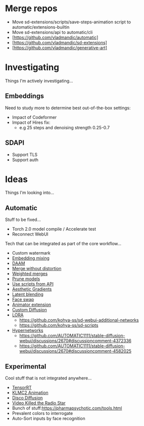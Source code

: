 # Merge repos

- Move sd-extensions/scripts/save-steps-animation script to automatic/extensions-builtin
- Move sd-extensions/api to automatic/cli
- [https://github.com/vladmandic/automatic]
- [https://github.com/vladmandic/sd-extensions]
- [https://github.com/vladmandic/generative-art]

# Investigating

Things I'm actively investigating...

## Embeddings

Need to study more to determine best out-of-the-box settings:
- Impact of Codeformer
- Impact of Hires fix:
  - e.g 25 steps and denoising strength 0.25-0.7

## SDAPI

- Support TLS
- Support auth

# Ideas

Things I'm looking into...

## Automatic

Stuff to be fixed...

- Torch 2.0 model compile / Accelerate test
- Reconnect WebUI

Tech that can be integrated as part of the core workflow...

- Custom watermark
- [Embedding mixing](https://github.com/tkalayci71/embedding-inspector)
- [DAAM](https://github.com/kousw/stable-diffusion-webui-daam)
- [Merge without distortion](https://github.com/ogkalu2/Merge-Stable-Diffusion-models-without-distortion)
- [Weighted merges](https://github.com/bbc-mc/sdweb-merge-block-weighted-gui/tree/master)
- [Prune models](https://github.com/Akegarasu/sd-webui-model-converter)
- [Use scripts from API](https://github.com/AUTOMATIC1111/stable-diffusion-webui/pull/6469)
- [Aesthetic Gradients](https://github.com/AUTOMATIC1111/stable-diffusion-webui-aesthetic-gradients)
- [Latent blending](https://github.com/lunarring/latentblending/)
- [Face swap](https://github.com/kex0/batch-face-swap)
- [Animator extension](https://github.com/Animator-Anon/animator_extension)
- [Custom Diffusion](https://github.com/guaneec/custom-diffusion-webui)
- [LORA](https://github.com/cloneofsimo/lora)
  - <https://github.com/kohya-ss/sd-webui-additional-networks>
  - <https://github.com/kohya-ss/sd-scripts>
- [Hypernetworks](https://civitai.com/models/4086/luisap-tutorial-hypernetwork-monkeypatch-method)
  - <https://github.com/AUTOMATIC1111/stable-diffusion-webui/discussions/2670#discussioncomment-4372336>
  - <https://github.com/AUTOMATIC1111/stable-diffusion-webui/discussions/2670#discussioncomment-4582025>

## Experimental

Cool stuff that is not integrated anywhere...

- [TensorRT](https://www.photoroom.com/tech/stable-diffusion-25-percent-faster-and-save-seconds/)
- [KLMC2 Animation](https://colab.research.google.com/github/dmarx/notebooks/blob/main/Stable_Diffusion_KLMC2_Animation.ipynb)
- [Disco Diffusion](https://colab.research.google.com/github/alembics/disco-diffusion/blob/main/Disco_Diffusion.ipynb)
- [Video Killed the Radio Star](https://colab.research.google.com/github/dmarx/video-killed-the-radio-star/blob/main/Video_Killed_The_Radio_Star_Defusion.ipynb)
- Bunch of stuff:<https://pharmapsychotic.com/tools.html>
- Prevalent colors to interrogate
- Auto-Sort inputs by face recognition
